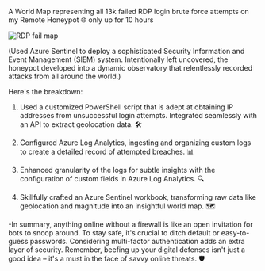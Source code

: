 A World Map representing all 13k failed RDP login brute force attempts on my Remote Honeypot 🌐 only up for 10 hours

![RDP fail map](https://github.com/OkayStark/SIEM-RDP-Logs-Report/assets/66514398/9ca5b675-0d41-4432-88b8-1c41e053a17d)

(Used Azure Sentinel to deploy a sophisticated Security Information and Event Management (SIEM) system. Intentionally left uncovered, the honeypot developed into a dynamic observatory that relentlessly recorded attacks from all around the world.)

Here's the breakdown:

1. Used a customized PowerShell script that is adept at obtaining IP addresses from unsuccessful login attempts. Integrated seamlessly with an API to extract geolocation data. 🛠️

2. Configured Azure Log Analytics, ingesting and organizing custom logs to create a detailed record of attempted breaches. 📊

3. Enhanced granularity of the logs for subtle insights with the configuration of custom fields in Azure Log Analytics. 🔍

4. Skillfully crafted an Azure Sentinel workbook, transforming raw data like geolocation and magnitude into an insightful world map. 🗺️

-In summary, anything online without a firewall is like an open invitation for bots to snoop around. To stay safe, it's crucial to ditch default or easy-to-guess passwords. Considering multi-factor authentication adds an extra layer of security. Remember, beefing up your digital defenses isn't just a good idea – it's a must in the face of savvy online threats. 🛡️


